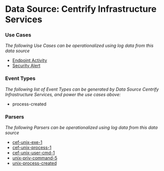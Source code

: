 Data Source: Centrify Infrastructure Services
=============================================

### Use Cases

_The following Use Cases can be operationalized using log data from this data source_

* [Endpoint Activity](usecase_endpoint_activity.md)
* [Security Alert](usecase_security_alert.md)


### Event Types

_The following list of Event Types can be generated by Data Source Centrify Infrastructure Services, and power the use cases above:_

- process-created


### Parsers

_The following Parsers can be operationalized using log data from this data source_

* [cef-unix-exe-1](parserContent_cef-unix-exe-1.md)
* [cef-unix-process-1](parserContent_cef-unix-process-1.md)
* [cef-unix-user-cmd-1](parserContent_cef-unix-user-cmd-1.md)
* [unix-priv-command-5](parserContent_unix-priv-command-5.md)
* [unix-process-created](parserContent_unix-process-created.md)
